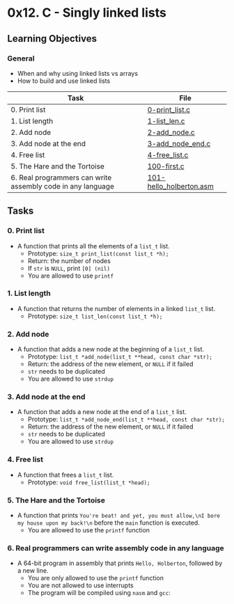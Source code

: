# 0x12. C - Singly linked lists

## Learning Objectives

### General

* When and why using linked lists vs arrays
* How to build and use linked lists

| Task | File |
| ---- | ---- |
| 0. Print list | [0-print_list.c](./0-print_list.c) |
| 1. List length | [1-list_len.c](./1-list_len.c) |
| 2. Add node | [2-add_node.c](./2-add_node.c) |
| 3. Add node at the end | [3-add_node_end.c](./3-add_node_end.c) |
| 4. Free list | [4-free_list.c](./4-free_list.c) |
| 5. The Hare and the Tortoise | [100-first.c](./100-first.c) |
| 6. Real programmers can write assembly code in any language | [101-hello_holberton.asm](./101-hello_holberton.asm) |

## Tasks
### 0. Print list
* A function that prints all the elements of a `list_t` list.
	* Prototype: `size_t print_list(const list_t *h);`
	* Return: the number of nodes
	* If `str` is `NULL`, print `[0] (nil)`
	* You are allowed to use `printf`
### 1. List length
* A function that returns the number of elements in a linked `list_t` list.
	* Prototype: `size_t list_len(const list_t *h);`
### 2. Add node
* A function that adds a new node at the beginning of a `list_t` list.
	* Prototype: `list_t *add_node(list_t **head, const char *str);`
	* Return: the address of the new element, or `NULL` if it failed
	* `str` needs to be duplicated
	* You are allowed to use `strdup`
### 3. Add node at the end
* A function that adds a new node at the end of a `list_t` list.
	* Prototype: `list_t *add_node_end(list_t **head, const char *str);`
	* Return: the address of the new element, or `NULL` if it failed
	* `str` needs to be duplicated
	* You are allowed to use `strdup`
### 4. Free list
* A function that frees a `list_t` list.
	* Prototype: `void free_list(list_t *head);`
### 5. The Hare and the Tortoise
* A function that prints `You're beat! and yet, you must allow,\nI bore my house upon my back!\n` before the `main` function is executed.
	* You are allowed to use the `printf` function
### 6. Real programmers can write assembly code in any language
* A 64-bit program in assembly that prints `Hello, Holberton`, followed by a new line.
	* You are only allowed to use the `printf` function
	* You are not allowed to use interrupts
	* The program will be compiled using `nasm` and `gcc`:

